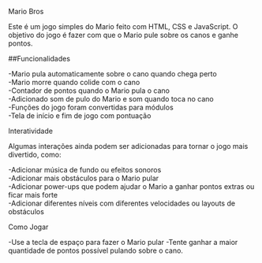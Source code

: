 Mario Bros

Este é um jogo simples do Mario feito com HTML, CSS e JavaScript. O objetivo do jogo é fazer com que o Mario pule sobre os canos e ganhe pontos.

##Funcionalidades

-Mario pula automaticamente sobre o cano quando chega perto <br>
-Mario morre quando colide com o cano <br>
-Contador de pontos quando o Mario pula o cano <br>
-Adicionado som de pulo do Mario e som quando toca no cano <br>
-Funções do jogo foram convertidas para módulos <br>
-Tela de início e fim de jogo com pontuação  <br>

Interatividade

Algumas interações ainda podem ser adicionadas para tornar o jogo mais divertido, como:

-Adicionar música de fundo ou efeitos sonoros <br>
-Adicionar mais obstáculos para o Mario pular <br>
-Adicionar power-ups que podem ajudar o Mario a ganhar pontos extras ou ficar mais forte <br>
-Adicionar diferentes níveis com diferentes velocidades ou layouts de obstáculos <br>

Como Jogar

-Use a tecla de espaço para fazer o Mario pular
-Tente ganhar a maior quantidade de pontos possível pulando sobre o cano.
